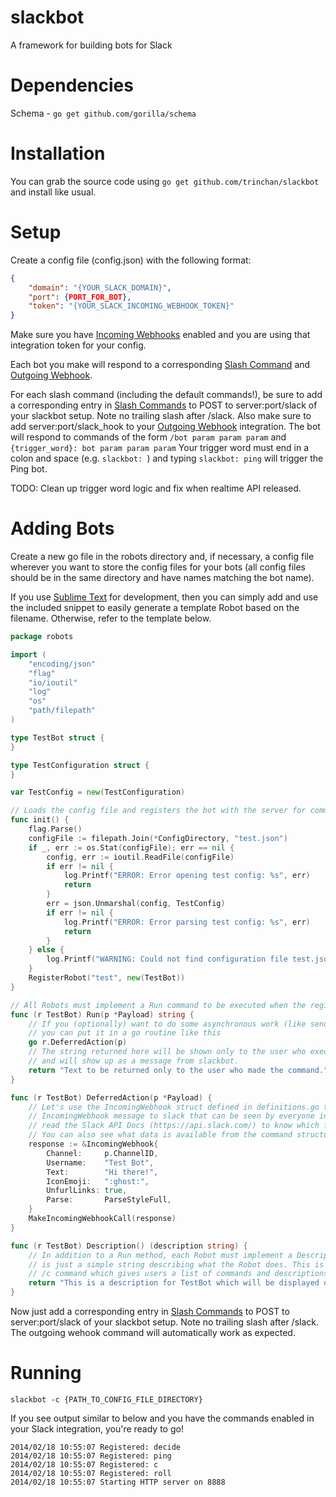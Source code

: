 slackbot
===========

A framework for building bots for Slack

Dependencies
============
Schema  - `go get github.com/gorilla/schema`

Installation
============
You can grab the source code using `go get github.com/trinchan/slackbot` and install like usual.

Setup
=====
Create a config file (config.json) with the following format:

```json
{
    "domain": "{YOUR_SLACK_DOMAIN}",
    "port": {PORT_FOR_BOT},
    "token": "{YOUR_SLACK_INCOMING_WEBHOOK_TOKEN}"
}
```

Make sure you have [Incoming Webhooks](https://my.slack.com/services/new/incoming-webhook) enabled and you are using that integration token for your config.

Each bot you make will respond to a corresponding [Slash Command](https://my.slack.com/services/new/slash-commands) and [Outgoing Webhook](https://gengo.slack.com/services/new/outgoing-webhook).

For each slash command (including the default commands!), be sure to add a corresponding entry in [Slash Commands](https://my.slack.com/services/new/slash-commands) to POST to server:port/slack of your slackbot setup. Note no trailing slash after /slack. Also make sure to add server:port/slack_hook to your [Outgoing Webhook](https://gengo.slack.com/services/new/outgoing-webhook) integration. The bot will respond to commands of the form `/bot param param param` and `{trigger_word}: bot param param param` Your trigger word must end in a colon and space (e.g. `slackbot: `) and typing `slackbot: ping` will trigger the Ping bot.

TODO: Clean up trigger word logic and fix when realtime API released.

Adding Bots
===========
Create a new go file in the robots directory and, if necessary, a config file wherever you want to store the config files for your bots (all config files should be in the same directory and have names matching the bot name).

If you use [Sublime Text](http://www.sublimetext.com/) for development, then you can simply add and use the included snippet to easily generate a template Robot based on the filename. Otherwise, refer to the template below.

```go
package robots

import (
    "encoding/json"
    "flag"
    "io/ioutil"
    "log"
    "os"
    "path/filepath"
)

type TestBot struct {
}

type TestConfiguration struct {
}

var TestConfig = new(TestConfiguration)

// Loads the config file and registers the bot with the server for command /test.
func init() {
    flag.Parse()
    configFile := filepath.Join(*ConfigDirectory, "test.json")
    if _, err := os.Stat(configFile); err == nil {
        config, err := ioutil.ReadFile(configFile)
        if err != nil {
            log.Printf("ERROR: Error opening test config: %s", err)
            return
        }
        err = json.Unmarshal(config, TestConfig)
        if err != nil {
            log.Printf("ERROR: Error parsing test config: %s", err)
            return
        }
    } else {
        log.Printf("WARNING: Could not find configuration file test.json in %s", *ConfigDirectory)
    }
    RegisterRobot("test", new(TestBot))
}

// All Robots must implement a Run command to be executed when the registered command is received.
func (r TestBot) Run(p *Payload) string {
    // If you (optionally) want to do some asynchronous work (like sending API calls to slack)
    // you can put it in a go routine like this
    go r.DeferredAction(p)
    // The string returned here will be shown only to the user who executed the command
    // and will show up as a message from slackbot.
    return "Text to be returned only to the user who made the command."
}

func (r TestBot) DeferredAction(p *Payload) {
    // Let's use the IncomingWebhook struct defined in definitions.go to form and send an
    // IncomingWebhook message to slack that can be seen by everyone in the room. You can
    // read the Slack API Docs (https://api.slack.com/) to know which fields are required, etc.
    // You can also see what data is available from the command structure in definitions.go
    response := &IncomingWebhook{
        Channel:     p.ChannelID,
        Username:    "Test Bot",
        Text:        "Hi there!",
        IconEmoji:   ":ghost:",
        UnfurlLinks: true,
        Parse:       ParseStyleFull,
    }
    MakeIncomingWebhookCall(response)
}

func (r TestBot) Description() (description string) {
    // In addition to a Run method, each Robot must implement a Description method which
    // is just a simple string describing what the Robot does. This is used in the included
    // /c command which gives users a list of commands and descriptions
    return "This is a description for TestBot which will be displayed on /c"
}

```

Now just add a corresponding entry in [Slash Commands](https://my.slack.com/services/new/slash-commands) to POST to server:port/slack of your slackbot setup. Note no trailing slash after /slack. The outgoing wehook command will automatically work as expected.

Running
=======
`slackbot -c {PATH_TO_CONFIG_FILE_DIRECTORY}`

If you see output similar to below and you have the commands enabled in your Slack integration, you're ready to go!
```
2014/02/18 10:55:07 Registered: decide
2014/02/18 10:55:07 Registered: ping
2014/02/18 10:55:07 Registered: c
2014/02/18 10:55:07 Registered: roll
2014/02/18 10:55:07 Starting HTTP server on 8888
```
